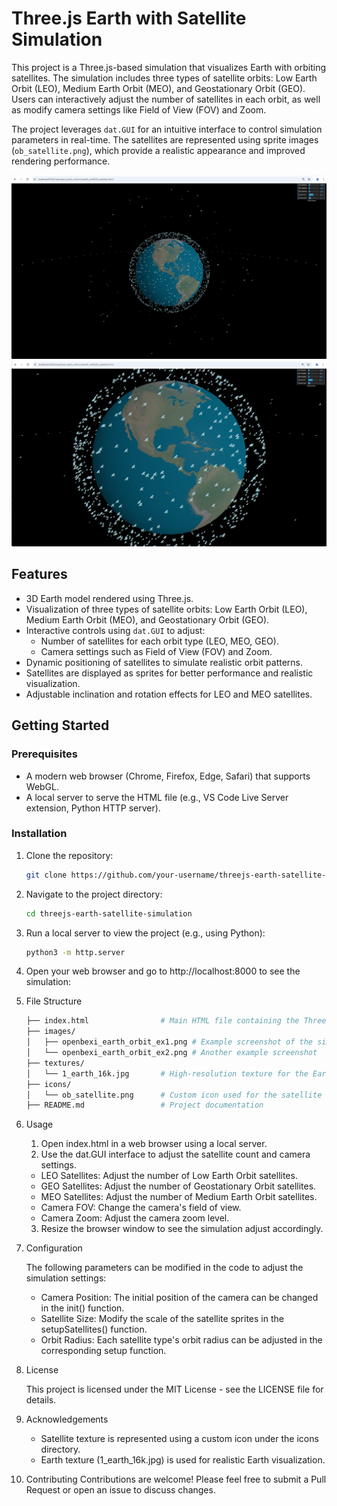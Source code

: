 # Three.js Earth with Satellite Simulation

This project is a Three.js-based simulation that visualizes Earth with orbiting satellites. The simulation includes three types of satellite orbits: Low Earth Orbit (LEO), Medium Earth Orbit (MEO), and Geostationary Orbit (GEO). Users can interactively adjust the number of satellites in each orbit, as well as modify camera settings like Field of View (FOV) and Zoom.

The project leverages `dat.GUI` for an intuitive interface to control simulation parameters in real-time. The satellites are represented using sprite images (`ob_satellite.png`), which provide a realistic appearance and improved rendering performance.

![Earth with Satellite Simulation](images/openbexi_earth_orbit_ex1.png)
![Earth with Satellite Simulation](images/openbexi_earth_orbit_ex2.png)

## Features

- 3D Earth model rendered using Three.js.
- Visualization of three types of satellite orbits: Low Earth Orbit (LEO), Medium Earth Orbit (MEO), and Geostationary Orbit (GEO).
- Interactive controls using `dat.GUI` to adjust:
    - Number of satellites for each orbit type (LEO, MEO, GEO).
    - Camera settings such as Field of View (FOV) and Zoom.
- Dynamic positioning of satellites to simulate realistic orbit patterns.
- Satellites are displayed as sprites for better performance and realistic visualization.
- Adjustable inclination and rotation effects for LEO and MEO satellites.

## Getting Started

### Prerequisites

- A modern web browser (Chrome, Firefox, Edge, Safari) that supports WebGL.
- A local server to serve the HTML file (e.g., VS Code Live Server extension, Python HTTP server).

### Installation

1. Clone the repository:
   ```bash
   git clone https://github.com/your-username/threejs-earth-satellite-simulation.git
   
2. Navigate to the project directory:
   ```bash
   cd threejs-earth-satellite-simulation

3. Run a local server to view the project (e.g., using Python):
   ```bash
   python3 -m http.server

4. Open your web browser and go to http://localhost:8000 to see the simulation:


5. File Structure
   ```bash
   ├── index.html                # Main HTML file containing the Three.js simulation
   ├── images/
   │   ├── openbexi_earth_orbit_ex1.png # Example screenshot of the simulation
   │   └── openbexi_earth_orbit_ex2.png # Another example screenshot
   ├── textures/
   │   └── 1_earth_16k.jpg       # High-resolution texture for the Earth
   ├── icons/
   │   └── ob_satellite.png      # Custom icon used for the satellite sprites
   ├── README.md                 # Project documentation

6. Usage
   1. Open index.html in a web browser using a local server.
   2. Use the dat.GUI interface to adjust the satellite count and camera settings.
   - LEO Satellites: Adjust the number of Low Earth Orbit satellites.
   - GEO Satellites: Adjust the number of Geostationary Orbit satellites.
   - MEO Satellites: Adjust the number of Medium Earth Orbit satellites.
   - Camera FOV: Change the camera's field of view.
   - Camera Zoom: Adjust the camera zoom level.
   3. Resize the browser window to see the simulation adjust accordingly.


7. Configuration

   The following parameters can be modified in the code to adjust the simulation settings:

   - Camera Position: The initial position of the camera can be changed in the init() function.
   - Satellite Size: Modify the scale of the satellite sprites in the setupSatellites() function.
   - Orbit Radius: Each satellite type's orbit radius can be adjusted in the corresponding setup function.

8. License

   This project is licensed under the MIT License - see the LICENSE file for details.


9. Acknowledgements
   - Satellite texture is represented using a custom icon under the icons directory.
   - Earth texture (1_earth_16k.jpg) is used for realistic Earth visualization.


11. Contributing
    Contributions are welcome! Please feel free to submit a Pull Request or open an issue to discuss changes.